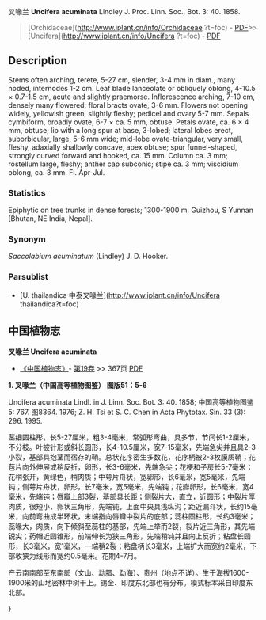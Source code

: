 叉喙兰 **Uncifera acuminata** Lindley J. Proc. Linn. Soc., Bot. 3: 40. 1858.

> [Orchidaceae](http://www.iplant.cn/info/Orchidaceae ?t=foc) - [PDF](http://iplant.cn/foc/pdf/Orchidaceae.pdf)>>[Uncifera](http://www.iplant.cn/info/Uncifera ?t=foc) - [PDF](http://www.iplant.cn/foc/pdf/Uncifera.pdf)

## Description

Stems often arching, terete, 5-27 cm, slender, 3-4 mm in diam., many noded, internodes 1-2 cm. Leaf blade lanceolate or obliquely oblong, 4-10.5 × 0.7-1.5 cm, acute and slightly praemorse. Inflorescence arching, 7-10 cm, densely many flowered; floral bracts ovate, 3-6 mm. Flowers not opening widely, yellowish green, slightly fleshy; pedicel and ovary 5-7 mm. Sepals cymbiform, broadly ovate, 6-7 × ca. 5 mm, obtuse. Petals ovate, ca. 6 × 4 mm, obtuse; lip with a long spur at base, 3-lobed; lateral lobes erect, suborbicular, large, 5-6 mm wide; mid-lobe ovate-triangular, very small, fleshy, adaxially shallowly concave, apex obtuse; spur funnel-shaped, strongly curved forward and hooked, ca. 15 mm. Column ca. 3 mm; rostellum large, fleshy; anther cap subconic; stipe ca. 3 mm; viscidium oblong, ca. 3 mm. Fl. Apr-Jul.

### Statistics
Epiphytic on tree trunks in dense forests; 1300-1900 m. Guizhou, S Yunnan [Bhutan, NE India, Nepal].

### Synonym
*Saccolabium acuminatum* (Lindley) J. D. Hooker.

### Parsublist

* [U.  thailandica  中泰叉喙兰](http://www.iplant.cn/info/Uncifera thailandica?t=foc)

## 中国植物志

**叉喙兰 Uncifera acuminata**

* [《中国植物志》](http://www.iplant.cn/frps)- [第19卷](http://www.iplant.cn/frps/vol/19) >> 367页 [PDF](http://www.iplant.cn/frps/pdf/19/367.pdf)

**1. 叉喙兰（中国高等植物图鉴） 图版51：5-6**

Uncifera acuminata Lindl. in J. Linn. Soc. Bot. 3: 40. 1858; 中国高等植物图鉴5: 767. 图8364. 1976; Z. H. Tsi et S. C. Chen in Acta Phytotax. Sin. 33 (3): 296. 1995.

茎细圆柱形，长5-27厘米，粗3-4毫米，常弧形弯曲，具多节，节间长1-2厘米，不分枝。叶披针形或斜长圆形，长4-10.5厘米，宽7-15毫米，先端急尖并且具2-3小裂，基部具抱茎而宿存的鞘。总状花序密生多数花，花序柄被2-3枚膜质鞘；花苞片向外伸展或稍反折，卵形，长3-6毫米，先端急尖；花梗和子房长5-7毫米；花稍张开，黄绿色，稍肉质；中萼片舟状，宽卵形，长6毫米，宽5毫米，先端钝；侧萼片舟状，卵形，长7毫米，宽5毫米，先端钝；花瓣卵形，长6毫米，宽4毫米，先端钝；唇瓣上部3裂，基部具长距；侧裂片大，直立，近圆形；中裂片厚肉质，很短小，卵状三角形，先端钝，上面中央具浅纵沟；距近漏斗状，长约15毫米，向前弯曲成半环状，末端指向唇瓣中裂片的底部；蕊柱圆柱形，长约3毫米；蕊喙大，肉质，向下倾斜至蕊柱的基部，先端上举而2裂，裂片近三角形，其先端锐尖；药帽近圆锥形，前端伸长为狭三角形，先端稍钝并且向上反折；粘盘长圆形，长3毫米，宽1毫米，一端稍2裂；粘盘柄长3毫米，上端扩大而宽约2毫米，下部收狭为线形而宽约0.5毫米。花期4-7月。

产云南南部至东南部（文山、勐腊、勐海）、贵州（地点不详）。生于海拔1600-1900米的山地密林中树干上。锡金、印度东北部也有分布。模式标本采自印度东北部。

}